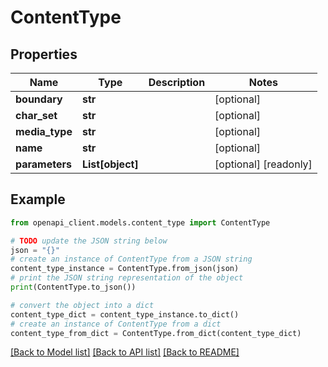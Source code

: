 # ContentType


## Properties

Name | Type | Description | Notes
------------ | ------------- | ------------- | -------------
**boundary** | **str** |  | [optional] 
**char_set** | **str** |  | [optional] 
**media_type** | **str** |  | [optional] 
**name** | **str** |  | [optional] 
**parameters** | **List[object]** |  | [optional] [readonly] 

## Example

```python
from openapi_client.models.content_type import ContentType

# TODO update the JSON string below
json = "{}"
# create an instance of ContentType from a JSON string
content_type_instance = ContentType.from_json(json)
# print the JSON string representation of the object
print(ContentType.to_json())

# convert the object into a dict
content_type_dict = content_type_instance.to_dict()
# create an instance of ContentType from a dict
content_type_from_dict = ContentType.from_dict(content_type_dict)
```
[[Back to Model list]](../README.md#documentation-for-models) [[Back to API list]](../README.md#documentation-for-api-endpoints) [[Back to README]](../README.md)


